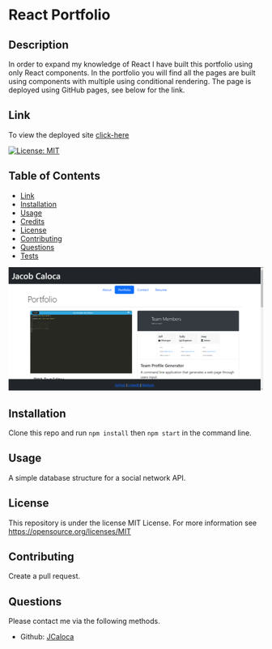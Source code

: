 # React Portfolio

## Description

In order to expand my knowledge of React I have built this portfolio using only React components. In the portfolio you will find all the pages are built using components with multiple using conditional rendering. The page is deployed using GitHub pages, see below for the link.

## Link

To view the deployed site [click-here](https://jcaloca.github.io/react-portfolio/)

[![License: MIT](https://img.shields.io/badge/License-MIT-yellow.svg)](https://opensource.org/licenses/MIT)

## Table of Contents

- [Link](#link)
- [Installation](#installation)
- [Usage](#usage)
- [Credits](#credits)
- [License](#license)
- [Contributing](#contributing)
- [Questions](#questions)
- [Tests](#tests)

![portfolio-page](/assets/portfolio.png)

## Installation

Clone this repo and run `npm install` then `npm start` in the command line.

## Usage

A simple database structure for a social network API.

## License

This repository is under the license MIT License.
For more information see https://opensource.org/licenses/MIT

## Contributing

Create a pull request.

## Questions

Please contact me via the following methods.

- Github: [JCaloca](https://github.com/JCaloca)
